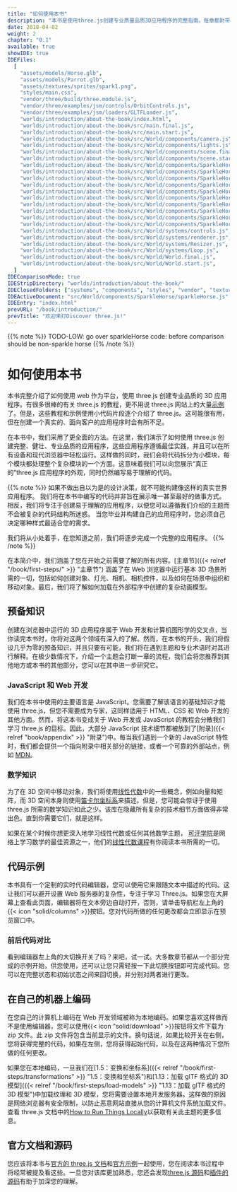 ```yaml
---
title: "如何使用本书"
description: "本书是使用three.js创建专业质量品质3D应用程序的完整指南。每章都附带一个实时代码编辑器，因此您可以编辑我们描述的代码并立即查看更改。"
date: 2018-04-02
weight: 2
chapter: "0.1"
available: true
showIDE: true
IDEFiles:
  [
    "assets/models/Horse.glb",
    "assets/models/Parrot.glb",
    "assets/textures/sprites/spark1.png",
    "styles/main.css",
    "vendor/three/build/three.module.js",
    "vendor/three/examples/jsm/controls/OrbitControls.js",
    "vendor/three/examples/jsm/loaders/GLTFLoader.js",
    "worlds/introduction/about-the-book/index.html",
    "worlds/introduction/about-the-book/src/main.final.js",
    "worlds/introduction/about-the-book/src/main.start.js",
    "worlds/introduction/about-the-book/src/World/components/camera.js",
    "worlds/introduction/about-the-book/src/World/components/lights.js",
    "worlds/introduction/about-the-book/src/World/components/scene.final.js",
    "worlds/introduction/about-the-book/src/World/components/scene.start.js",
    "worlds/introduction/about-the-book/src/World/components/SparkleHorse/sparkleHorse.final.js",
    "worlds/introduction/about-the-book/src/World/components/SparkleHorse/sparkleHorse.start.js",
    "worlds/introduction/about-the-book/src/World/components/SparkleHorse/utilities/convertMeshToPoints.final.js",
    "worlds/introduction/about-the-book/src/World/components/SparkleHorse/utilities/convertMeshToPoints.start.js",
    "worlds/introduction/about-the-book/src/World/components/SparkleHorse/utilities/createSizesAttribute.final.js",
    "worlds/introduction/about-the-book/src/World/components/SparkleHorse/utilities/createSizesAttribute.start.js",
    "worlds/introduction/about-the-book/src/World/components/SparkleHorse/utilities/createSparkleMaterial.final.js",
    "worlds/introduction/about-the-book/src/World/components/SparkleHorse/utilities/createSparkleMaterial.start.js",
    "worlds/introduction/about-the-book/src/World/components/SparkleHorse/utilities/setupAnimation.final.js",
    "worlds/introduction/about-the-book/src/World/components/SparkleHorse/utilities/setupAnimation.start.js",
    "worlds/introduction/about-the-book/src/World/systems/controls.js",
    "worlds/introduction/about-the-book/src/World/systems/renderer.js",
    "worlds/introduction/about-the-book/src/World/systems/Resizer.js",
    "worlds/introduction/about-the-book/src/World/systems/Loop.js",
    "worlds/introduction/about-the-book/src/World/World.final.js",
    "worlds/introduction/about-the-book/src/World/World.start.js",
  ]
IDEComparisonMode: true
IDEStripDirectory: "worlds/introduction/about-the-book/"
IDEClosedFolders: ["systems", "components", "styles", "vendor", "textures"]
IDEActiveDocument: "src/World/components/SparkleHorse/sparkleHorse.js"
IDEEntry: "index.html"
prevURL: "/book/introduction/"
prevTitle: "欢迎来打Discover three.js!"
---
```


{{% note %}}
TODO-LOW: go over sparkleHorse code: before comparison should be non-sparkle horse
{{% /note %}}

# 如何使用本书

本书完整介绍了如何使用 web 作为平台，使用 three.js 创建专业品质的 3D 应用程序。有很多很棒的有关 three.js 的教程，更不用说 three.js 网站上的大量[示例](https://threejs.org/examples/)了。但是，这些教程和示例使用小代码片段逐个介绍了 three.js。这可能很有用，但在创建一个真实的、面向客户的应用程序时会有所不足。

在本书中，我们采用了更全面的方法。在这里，我们演示了如何使用 three.js 创建完整、健壮、专业品质的应用程序，这些应用程序遵循最佳实践，并且可以在所有设备和现代浏览器中轻松运行。这样做的同时，我们会将代码拆分为小模块，每个模块都处理整个复杂模块的一个方面。这意味着我们可以向您展示“真正的”three.js 应用程序的外观，同时仍然编写易于理解的代码。

{{% note %}}
如果不做出自以为是的设计决策，就不可能构建像这样的真实世界应用程序。 我们将在本书中编写的代码并非旨在展示唯一甚至最好的做事方式。 相反，我们将专注于创建易于理解的应用程序，以便您可以遵循我们介绍的主题而不会被复杂的代码结构所迷惑。 当您毕业并构建自己的应用程序时，您必须自己决定哪种样式最适合您的需求。

我们将从小处着手，在您知道之前，我们将逐步完成一个完整的应用程序。
{{% /note %}}

在本简介中，我们涵盖了您在开始之前需要了解的所有内容。[主章节]({{< relref "/book/first-steps/" >}} "主章节") 涵盖了在 Web 浏览器中运行基本 3D 场景所需的一切，包括如何创建对象、灯光、相机、相机控件，以及如何在场景中组织和移动对象。最后，我们将了解如何加载在外部程序中创建的复杂动画模型。

## 预备知识

创建在浏览器中运行的 3D 应用程序属于 Web 开发和计算机图形学的交叉点，当你读完本书时，你将对这两个领域有深入的了解。然而，在本书的开头，我们将假设几乎为零的预备知识，并且只要有可能，我们将在遇到主题和专业术语时对其进行解释。在极少数情况下，介绍一个主题会打断一章的流程，我们会将您推荐到其他地方或本书的其他部分，您可以在其中进一步研究它。

### JavaScript 和 Web 开发

我们在本书中使用的主要语言是 JavaScript。您需要了解该语言的基础知识才能使用 three.js，但您不需要成为专家，这同样适用于 HTML、CSS 和 Web 开发的其他方面。然而，将这本书变成关于 Web 开发或 JavaScript 的教程会分散我们学习 three.js 的目标。因此，大部分 JavaScript 技术细节都被放到了[附录]({{< relref "book/appendix" >}} "附录")中。每当我们遇到一个新的 JavaScript 特性时，我们都会提供一个指向附录中相关部分的链接，或者一个可靠的外部站点，例如 [MDN](https://developer.mozilla.org/en-US/)。

### 数学知识

为了在 3D 空间中移动对象，我们将使用[线性代数](https://en.wikipedia.org/wiki/Linear_algebra)中的一些概念，例如向量和矩阵，而 3D 空间本身则使用[笛卡尔坐标系](https://en.wikipedia.org/wiki/Cartesian_coordinate_system)来描述。但是，您可能会惊讶于使用 three.js 所需的数学知识如此之少。该库在隐藏所有复杂的技术细节方面做得非常出色。直到你需要它们，就是这样。

如果在某个时候你想更深入地学习线性代数或任何其他数学主题， [可汗学院](https://www.khanacademy.org/)是网络上学习数学的最佳资源之一，他们的[线性代数课程](https://www.khanacademy.org/math/linear-algebra)有你阅读本书所需的一切。

## 代码示例

本书具有一个定制的实时代码编辑器，您可以使用它来跟随文本中描述的代码。这让我们可以避开设置 Web 服务器的复杂性，专注于学习 Three.js。如果您在大屏幕上查看此页面，编辑器将在文本旁边自动打开，否则，请单击导航栏左上角的{{< icon "solid/columns" >}}按钮。您对代码所做的任何更改都会立即显示在预览窗口中。

### 前后代码对比

看到编辑器左上角的大切换开关了吗？来吧，试一试。大多数章节都从一个部分完成的示例开始，供您使用，还可以让您只需轻按一下此切换按钮即可完成代码。您可以在完整状态和初始状态之间来回切换，并分别对两者进行更改。

## 在自己的机器上编码

在您自己的计算机上编码在 Web 开发领域被称为本地编码。如果您喜欢这样做而不是使用编辑器，您可以使用{{< icon "solid/download" >}}按钮将文件下载为 zip 文件。此 zip 文件将包含当前显示的文件。换句话说，如果比较开关在右侧，您将获得完整的代码，如果在左侧，您将获得起始代码，以及在这两种情况下您所做的任何更改。

如果您在本地编码，一旦我们在[1.5：变换和坐标系]({{< relref "/book/first-steps/transformations" >}} "1.5：变换和坐标系")和[1.13：加载 glTF 格式的 3D 模型]({{< relref "/book/first-steps/load-models" >}} "1.13：加载 glTF 格式的 3D 模型")中加载纹理和 3D 模型，您将需要设置本地开发服务器。这样做的原因是网络浏览器有安全限制，以防止恶意网站直接从您的计算机文件系统加载文件。查看 three.js 文档中的[How to Run Things Locally](https://threejs.org/docs/#manual/introduction/How-to-run-things-locally)以获取有关此主题的更多信息。

## 官方文档和源码

您应该将本书与[官方的 three.js 文档](https://threejs.org/docs/)和[官方示例](https://threejs.org/examples/)一起使用，您在阅读本书过程中将经常被提及看这些。一旦您对该库更加熟悉，您还会发现[three.js 源码](https://github.com/mrdoob/three.js/tree/dev/src)和[插件的源码](https://github.com/mrdoob/three.js/tree/dev/examples/jsm)有助于加深您的理解。
